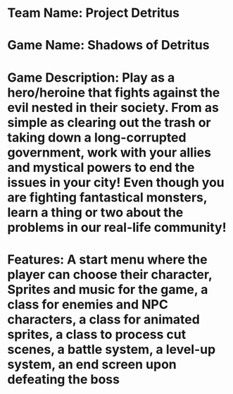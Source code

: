 # Team Name: Project Detritus

# Game Name: Shadows of Detritus

# Game Description: Play as a hero/heroine that fights against the evil nested in their society. From as simple as clearing out the trash or taking down a long-corrupted government, work with your allies and mystical powers to end the issues in your city! Even though you are fighting fantastical monsters, learn a thing or two about the problems in our real-life community!

# Features: A start menu where the player can choose their character, Sprites and music for the game, a class for enemies and NPC characters, a class for animated sprites, a class to process cut scenes, a battle system, a level-up system, an end screen upon defeating the boss
